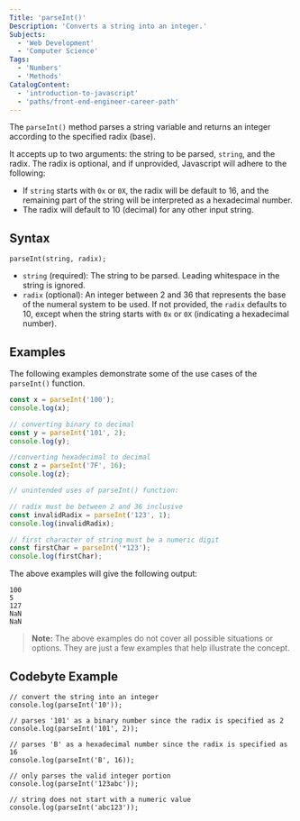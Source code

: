 ```yaml
---
Title: 'parseInt()'
Description: 'Converts a string into an integer.'
Subjects:
  - 'Web Development'
  - 'Computer Science'
Tags:
  - 'Numbers'
  - 'Methods'
CatalogContent:
  - 'introduction-to-javascript'
  - 'paths/front-end-engineer-career-path'
---
```


The `parseInt()` method parses a string variable and returns an integer according to the specified radix (base).

It accepts up to two arguments: the string to be parsed, `string`, and the radix. The radix is optional, and if unprovided, Javascript will adhere to the following:

- If `string` starts with `0x` or `0X`, the radix will be default to 16, and the remaining part of the string will be interpreted as a hexadecimal number.
- The radix will default to 10 (decimal) for any other input string.

## Syntax

```pseudo code
parseInt(string, radix);
```

- `string` (required): The string to be parsed. Leading whitespace in the string is ignored.
- `radix` (optional): An integer between 2 and 36 that represents the base of the numeral system to be used. If not provided, the `radix` defaults to 10, except when the string starts with `0x` or `0X` (indicating a hexadecimal number).

## Examples

The following examples demonstrate some of the use cases of the `parseInt()` function.

```js
const x = parseInt('100');
console.log(x);

// converting binary to decimal
const y = parseInt('101', 2);
console.log(y);

//converting hexadecimal to decimal
const z = parseInt('7F', 16);
console.log(z);

// unintended uses of parseInt() function:

// radix must be between 2 and 36 inclusive
const invalidRadix = parseInt('123', 1);
console.log(invalidRadix);

// first character of string must be a numeric digit
const firstChar = parseInt('*123');
console.log(firstChar);
```

The above examples will give the following output:

```shell
100
5
127
NaN
NaN
```

> **Note:** The above examples do not cover all possible situations or options. They are just a few examples that help illustrate the concept.

## Codebyte Example

```codebyte/js
// convert the string into an integer
console.log(parseInt('10'));

// parses '101' as a binary number since the radix is specified as 2
console.log(parseInt('101', 2));

// parses 'B' as a hexadecimal number since the radix is specified as 16
console.log(parseInt('B', 16));

// only parses the valid integer portion
console.log(parseInt('123abc'));

// string does not start with a numeric value
console.log(parseInt('abc123'));
```
